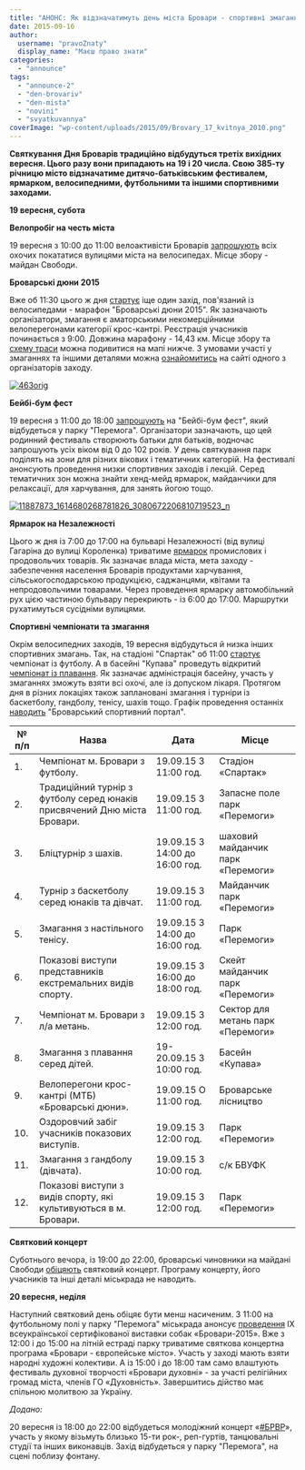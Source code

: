```yaml
---
title: "АНОНС: Як відзначатимуть день міста Бровари - спортивні змагання, ярмарки та фестиваль"
date: 2015-09-16
author: 
  username: "pravoZnaty"
  display_name: "Маєш право знати"
categories: 
  - "announce"
tags: 
  - "announce-2"
  - "den-brovariv"
  - "den-mista"
  - "novini"
  - "svyatkuvannya"
coverImage: "wp-content/uploads/2015/09/Brovary_17_kvitnya_2010.png"
---
```


**Святкування Дня Броварів традиційно відбудуться третіх вихідних вересня. Цього разу вони припадають на 19 і 20 числа. Свою 385-ту річницю місто відзначатиме дитячо-батьківським фестивалем, ярмарком, велосипедними, футбольними та іншими спортивними заходами.**

**19 вересня, субота**

**Велопробіг на честь міста**

19 вересня з 10:00 до 11:00 велоактивісти Броварів [запрошують](https://www.facebook.com/events/885004688255407/) всіх охочих покататися вулицями міста на велосипедах. Місце збору - майдан Свободи.

**Броварські дюни 2015**

Вже об 11:30 цього ж дня [стартує](https://mpz.brovary.org/anons-19-serpnya-vidbudutsya-velozmagannya-brovarski-dyuny/) іще один захід, пов'язаний із велосипедами - марафон "Броварські дюни 2015". Як зазначають організатори, змагання є аматорськими некомерційними велоперегонами категорії крос-кантрі. Реєстрація учасників починається з 9:00. Довжина марафону - 14,43 км. Місце збору та [схему траси](http://www.gpsies.com/map.do?fileId=vrwjrydvikijgnfg) можна подивитися на мапі нижче. З умовами участі у змаганнях та іншими деталями можна [ознайомитись](https://bikeportal.org.ua/index.php?option=com_content&view=article&id=3861&Itemid=957) на сайті одного з організаторів заходу.

[![463orig](https://mpz.brovary.org/wp-content/uploads/2015/09/463orig.jpg)](https://mpz.brovary.org/wp-content/uploads/2015/09/463orig.jpg)

**Бейбі-бум фест**

19 вересня з 11:00 до 18:00 [запрошують](https://mpz.brovary.org/anons-baby-boom-fest-u-brovarah-19-veresnya/) на "Бейбі-бум фест", який відбудеться у парку "Перемога". Організатори зазначають, що цей родинний фестиваль створюють батьки для батьків, водночас запрошують усіх віком від 0 до 102 років. У день святкування парк поділять на зони для різних вікових і тематичних категорій. На фестивалі анонсують проведення низки спортивних заходів і лекцій. Серед тематичних зон можна знайти хенд-мейд ярмарок, майданчики для релаксації, для харчування, для занять йогою тощо.

[![11887873_1614680268781826_3080672206810719523_n](https://mpz.brovary.org/wp-content/uploads/2015/09/11887873_1614680268781826_3080672206810719523_n.jpg)](https://mpz.brovary.org/wp-content/uploads/2015/09/11887873_1614680268781826_3080672206810719523_n.jpg)

**Ярмарок на Незалежності**

Цього ж дня із 7:00 до 17:00 на бульварі Незалежності (від вулиці Гагаріна до вулиці Короленка) триватиме [ярмарок](http://docs.pravo-znaty.org.ua/p27287/10.09.2015/143) промислових і продовольчих товарів. Як зазначає влада міста, мета заходу - забезпечення населення Броварів продуктами харчування, сільськогосподарською продукцією, саджанцями, квітами та непродовольчими товарами. Через проведення ярмарку автомобільний рух цією частиною бульвару перекриють - із 6:00 до 17:00. Маршрутки рухатимуться сусідніми вулицями.

**Спортивні чемпіонати та змагання**

Окрім велосипедних заходів, 19 вересня відбудуться й низка інших спортивних змагань. Так, на стадіоні "Спартак" об 11:00 [стартує](http://www.brovary.kiev.ua/shanovn%D1%96-brovarchani-vash%D1%96i-uvaz%D1%96-predstavlena-programa-zagalnom%D1%96skikh-zakhod%D1%96v-prisvyachenikh-dnyu) чемпіонат із футболу. А в басейні "Купава" проведуть відкритий [чемпіонат із плавання](https://www.facebook.com/Kupava-Brovary-220332298177735/timeline/?ref=ts). Як зазначає адміністрація басейну, участь у змаганнях зможуть взяти всі охочі, але із допуском лікаря. Протягом дня в різних локаціях також заплановані змагання і турніри із баскетболу, гандболу, тенісу, шахів тощо. Графік проведення останніх [наводить](http://www.brovsport.kiev.ua/golovni-novyny/plan-sportivno-masovikh-zakhodiv-z-nagodi-svyatkuvannya-dnya-mista-brovari) "Броварський спортивний портал".

|   **№**  **п/п**   |   **Назва**   |   **Дата**   |   **Місце**   |
| --- | --- | --- | --- |
|   1. | Чемпіонат м. Бровари з футболу. |   19.09.15  З 11:00 год.   |   Стадіон «Спартак»   |
|   2. | Традиційний турнір з футболу серед юнаків присвячений Дню міста Бровари. |   19.09.15  З 11:00 год.   |   Запасне поле парк «Перемоги»   |
|   3. | Бліцтурнір з шахів. |   19.09.15  З 14:00 до 16:00 год.   |   шаховий майданчик парк «Перемоги»   |
|   4. | Турнір з баскетболу серед юнаків та дівчат. |   19.09.15  З 11:00 год.   |   Майданчик парк «Перемоги»   |
|   5. | Змагання з настільного тенісу. |   19.09.15  З 14:00 до 16:00 год.   |   Парк «Перемоги»   |
|   6. | Показові виступи представників екстремальних видів спорту. |   19.09.15  З 16:00 до 18:00 год.   |   Скейт майданчик парк «Перемоги»   |
|   7. | Чемпіонат м. Бровари з л/а метань. |   19.09.15  З 12:00 год.   |   Сектор для метань парк «Перемоги»   |
|   8. | Змагання з плавання серед дітей. |   19-20.09.15  З 10:00 год.   |   Басейн «Купава»   |
|   9. | Велоперегони крос-кантрі (МТБ) «Броварські дюни». |   19.09.15  О 11:00 год.   |   Броварське лісництво   |
|   10. | Оздоровчий забіг учасників показових виступів. |   19.09.15  З 12:00 год.   |   Парк «Перемоги»   |
|   11. | Змагання з гандболу (дівчата). |   19.09.15  З 10:00 год.   |   с/к  БВУФК   |
|   12. |   Показові виступи з видів спорту, які культивуються в  м. Бровари. |   19.09.15  З 12:00 год.   |   Парк «Перемоги»   |

**Святковий концерт**

Суботнього вечора, із 19:00 до 22:00, броварські чиновники на майдані Свободи [обіцяють](http://www.brovary.kiev.ua/shanovn%D1%96-brovarchani-vash%D1%96i-uvaz%D1%96-predstavlena-programa-zagalnom%D1%96skikh-zakhod%D1%96v-prisvyachenikh-dnyu) святковий концерт. Програму концерту, його учасників та інші деталі міськрада не наводить.

**20 вересня, неділя**

Наступний святковий день обіцяє бути менш насиченим. З 11:00 на футбольному полі у парку "Перемога" міськрада анонсує [проведення](http://www.brovary.kiev.ua/shanovn%D1%96-brovarchani-vash%D1%96i-uvaz%D1%96-predstavlena-programa-zagalnom%D1%96skikh-zakhod%D1%96v-prisvyachenikh-dnyu) ІX всеукраїнської сертифікованої виставки собак «Бровари-2015». Вже з 12:00 і до 15:00 на літній естраді парку триватиме святкова концертна програма «Бровари - європейське місто». Участь у заході мають взяти народні художні колективи. А із 15:00 і до 18:00 там само влаштують фестиваль духовної творчості «Бровари духовні» - за участі релігійних громад міста, членів ГО «Духовність». Завершитись дійство має спільною молитвою за Україну.

_Додано:_

20 вересня із 18:00 до 22:00 відбудеться молодіжний концерт «[#БРВР](https://mpz.brovary.org/anons-20-veresnya-vidbudetsya-molodizhnyj-kontsert-dnya-brovariv/)», участь у якому візьмуть близько 15-ти рок-, реп-гуртів, танцювальні студії та інших виконавців. Захід відбудеться у парку "Перемога", на сцені поблизу фонтану.
